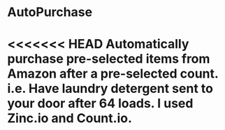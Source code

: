 # AutoPurchase
<<<<<<< HEAD
Automatically purchase pre-selected items from Amazon after a pre-selected count. i.e. Have laundry detergent sent to your door after 64 loads.
I used Zinc.io and Count.io.
=======
